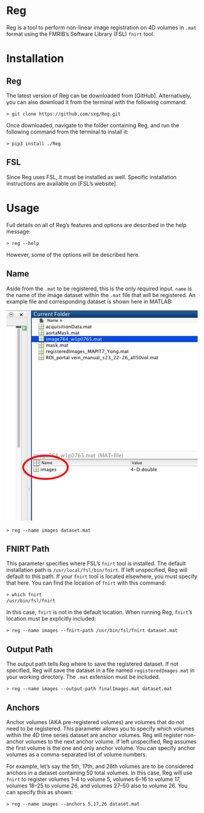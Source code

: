 # Reg
Reg is a tool to perform non-linear image registration on 4D volumes in `.mat` format using the FMRIB’s Software Library (FSL) `fnirt` tool.

# Installation
## Reg
The latest version of Reg can be downloaded from [GitHub]. Alternatively, you can also download it from the terminal with the following command:
```console
> git clone https://github.com/sxg/Reg.git
```
Once downloaded, navigate to the folder containing Reg, and run the following command from the terminal to install it:
```console
> pip3 install ./Reg
```
## FSL
Since Reg uses FSL, it must be installed as well. Specific installation instructions are available on [FSL’s website].

# Usage
Full details on all of Reg’s features and options are described in the help message:
```console
> reg --help
```
However, some of the options will be described here.
## Name
Aside from the `.mat` to be registered, this is the only required input. `name` is the name of the image dataset within the `.mat` file that will be registered. An example file and corresponding dataset is shown here in MATLAB:
![Dataset Example](DatasetExample.png)
```console
> reg --name images dataset.mat
```
## FNIRT Path
This parameter specifies where FSL’s `fnirt` tool is installed. The default installation path is `/usr/local/fsl/bin/fnirt`. If left unspecified, Reg will default to this path. If your `fnirt` tool is located elsewhere, you must specify that here. You can find the location of `fnirt` with this command:
```console
> which fnirt
/usr/bin/fsl/fnirt
```
In this case, `fnirt` is not in the default location. When running Reg, `fnirt`’s location must be explicitly included:
```console
> reg --name images --fnirt-path /usr/bin/fsl/fnirt dataset.mat
```
## Output Path
The output path tells Reg where to save the registered dataset. If not specified, Reg will save the dataset in a file named `registeredImages.mat` in your working directory. The `.mat` extension must be included.
```console
> reg --name images --output-path finalImages.mat dataset.mat
```
## Anchors
Anchor volumes (AKA pre-registered volumes) are volumes that do not need to be registered. This parameter allows you to specify which volumes within the 4D time series dataset are anchor volumes. Reg will register non-anchor volumes to the next anchor volume. If left unspecified, Reg assumes the first volume is the one and only anchor volume. You can specify anchor volumes as a comma-separated list of volume numbers.

For example, let’s say the 5th, 17th, and 26th volumes are to be considered anchors in a dataset containing 50 total volumes. In this case, Reg will use `fnirt` to register volumes 1–4 to volume 5, volumes 6–16 to volume 17, volumes 18–25 to volume 26, and volumes 27–50 also to volume 26. You can specify this as shown:
```console
> reg --name images --anchors 5,17,26 dataset.mat
```
